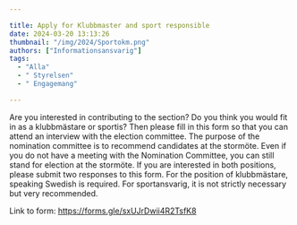 ```yaml
---

title: Apply for Klubbmaster and sport responsible 
date: 2024-03-20 13:13:26
thumbnail: "/img/2024/Sportokm.png"
authors: ["Informationsansvarig"]
tags: 
  - "Alla"
  - " Styrelsen"
  - " Engagemang"

---
```

Are you interested in contributing to the section? Do you think you would fit in as a klubbmästare or sportis? Then please fill in this form so that you can attend an interview with the election committee. The purpose of the nomination committee is to recommend candidates at the stormöte. Even if you do not have a meeting with the Nomination Committee, you can still stand for election at the stormöte. If you are interested in both positions, please submit two responses to this form. For the position of klubbmästare, speaking Swedish is required. For sportansvarig, it is not strictly necessary but very recommended. 

Link to form: https://forms.gle/sxUJrDwii4R2TsfK8